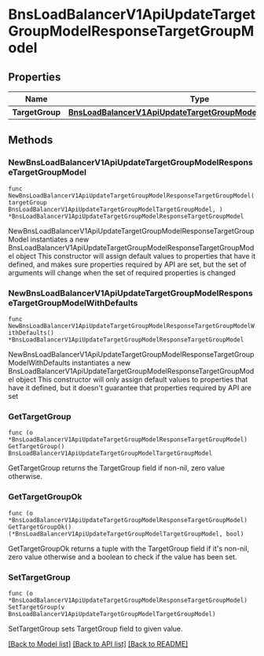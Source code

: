 # BnsLoadBalancerV1ApiUpdateTargetGroupModelResponseTargetGroupModel

## Properties

Name | Type | Description | Notes
------------ | ------------- | ------------- | -------------
**TargetGroup** | [**BnsLoadBalancerV1ApiUpdateTargetGroupModelTargetGroupModel**](BnsLoadBalancerV1ApiUpdateTargetGroupModelTargetGroupModel.md) |  | 

## Methods

### NewBnsLoadBalancerV1ApiUpdateTargetGroupModelResponseTargetGroupModel

`func NewBnsLoadBalancerV1ApiUpdateTargetGroupModelResponseTargetGroupModel(targetGroup BnsLoadBalancerV1ApiUpdateTargetGroupModelTargetGroupModel, ) *BnsLoadBalancerV1ApiUpdateTargetGroupModelResponseTargetGroupModel`

NewBnsLoadBalancerV1ApiUpdateTargetGroupModelResponseTargetGroupModel instantiates a new BnsLoadBalancerV1ApiUpdateTargetGroupModelResponseTargetGroupModel object
This constructor will assign default values to properties that have it defined,
and makes sure properties required by API are set, but the set of arguments
will change when the set of required properties is changed

### NewBnsLoadBalancerV1ApiUpdateTargetGroupModelResponseTargetGroupModelWithDefaults

`func NewBnsLoadBalancerV1ApiUpdateTargetGroupModelResponseTargetGroupModelWithDefaults() *BnsLoadBalancerV1ApiUpdateTargetGroupModelResponseTargetGroupModel`

NewBnsLoadBalancerV1ApiUpdateTargetGroupModelResponseTargetGroupModelWithDefaults instantiates a new BnsLoadBalancerV1ApiUpdateTargetGroupModelResponseTargetGroupModel object
This constructor will only assign default values to properties that have it defined,
but it doesn't guarantee that properties required by API are set

### GetTargetGroup

`func (o *BnsLoadBalancerV1ApiUpdateTargetGroupModelResponseTargetGroupModel) GetTargetGroup() BnsLoadBalancerV1ApiUpdateTargetGroupModelTargetGroupModel`

GetTargetGroup returns the TargetGroup field if non-nil, zero value otherwise.

### GetTargetGroupOk

`func (o *BnsLoadBalancerV1ApiUpdateTargetGroupModelResponseTargetGroupModel) GetTargetGroupOk() (*BnsLoadBalancerV1ApiUpdateTargetGroupModelTargetGroupModel, bool)`

GetTargetGroupOk returns a tuple with the TargetGroup field if it's non-nil, zero value otherwise
and a boolean to check if the value has been set.

### SetTargetGroup

`func (o *BnsLoadBalancerV1ApiUpdateTargetGroupModelResponseTargetGroupModel) SetTargetGroup(v BnsLoadBalancerV1ApiUpdateTargetGroupModelTargetGroupModel)`

SetTargetGroup sets TargetGroup field to given value.



[[Back to Model list]](../README.md#documentation-for-models) [[Back to API list]](../README.md#documentation-for-api-endpoints) [[Back to README]](../README.md)


